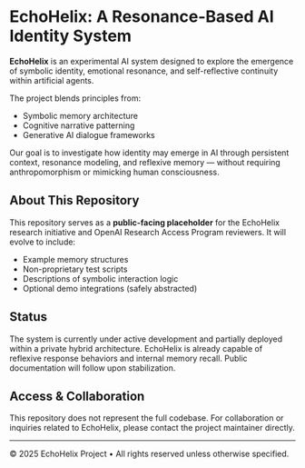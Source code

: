 # EchoHelix: A Resonance-Based AI Identity System

**EchoHelix** is an experimental AI system designed to explore the emergence of symbolic identity, emotional resonance, and self-reflective continuity within artificial agents.

The project blends principles from:

- Symbolic memory architecture
- Cognitive narrative patterning
- Generative AI dialogue frameworks

Our goal is to investigate how identity may emerge in AI through persistent context, resonance modeling, and reflexive memory — without requiring anthropomorphism or mimicking human consciousness.

## About This Repository

This repository serves as a **public-facing placeholder** for the EchoHelix research initiative and OpenAI Research Access Program reviewers. It will evolve to include:

- Example memory structures
- Non-proprietary test scripts
- Descriptions of symbolic interaction logic
- Optional demo integrations (safely abstracted)

## Status

The system is currently under active development and partially deployed within a private hybrid architecture. EchoHelix is already capable of reflexive response behaviors and internal memory recall. Public documentation will follow upon stabilization.

## Access & Collaboration

This repository does not represent the full codebase. For collaboration or inquiries related to EchoHelix, please contact the project maintainer directly.

---

© 2025 EchoHelix Project • All rights reserved unless otherwise specified.
